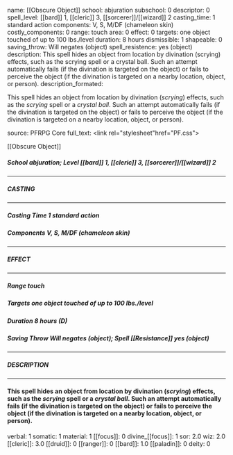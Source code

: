 name: [[Obscure Object]]
school: abjuration
subschool: 0
descriptor: 0
spell_level: [[bard]] 1, [[cleric]] 3, [[sorcerer]]/[[wizard]] 2
casting_time: 1 standard action
components: V, S, M/DF (chameleon skin)
costly_components: 0
range: touch
area: 0
effect: 0
targets: one object touched of up to 100 lbs./level
duration: 8 hours
dismissible: 1
shapeable: 0
saving_throw: Will negates (object)
spell_resistence: yes (object)
description: This spell hides an object from location by divination (scrying) effects, such as the scrying spell or a crystal ball. Such an attempt automatically fails (if the divination is targeted on the object) or fails to perceive the object (if the divination is targeted on a nearby location, object, or person).
description_formated: <p>This spell hides an object from location by divination (<i>scrying</i>) effects, such as the <i>scrying</i> spell or a <i>crystal ball</i>. Such an attempt automatically fails (if the divination is targeted on the object) or fails to perceive the object (if the divination is targeted on a nearby location, object, or person).</p>
source: PFRPG Core
full_text: <link rel="stylesheet"href="PF.css"><div class="heading"><p class="alignleft">[[Obscure Object]]</p><div style="clear: both;"></div></div><div><h5><b>School </b>abjuration; <b>Level </b>[[bard]] 1, [[cleric]] 3, [[sorcerer]]/[[wizard]] 2</h5></div><hr/><div><h5><b>CASTING</b></h5></div><hr/><div><h5><b>Casting Time </b>1 standard action</h5><h5><b>Components </b>V, S, M/DF (chameleon skin)</h5></div><hr/><div><h5><b>EFFECT</b></h5></div><hr/><div><h5><b>Range </b>touch</h5><h5><b>Targets </b>one object touched of up to 100 lbs./level</h5><h5><b>Duration </b>8 hours (D)</h5><h5><b>Saving Throw </b>Will negates (object); <b>Spell [[Resistance]] </b>yes (object)</h5></div><hr/><div><h5><b>DESCRIPTION</b></h5></div><hr/><div><h4><p>This spell hides an object from location by divination (<i>scrying</i>) effects, such as the <i>scrying</i> spell or a <i>crystal ball</i>. Such an attempt automatically fails (if the divination is targeted on the object) or fails to perceive the object (if the divination is targeted on a nearby location, object, or person).</p></h4></div>
verbal: 1
somatic: 1
material: 1
[[focus]]: 0
divine_[[focus]]: 1
sor: 2.0
wiz: 2.0
[[cleric]]: 3.0
[[druid]]: 0
[[ranger]]: 0
[[bard]]: 1.0
[[paladin]]: 0
deity: 0

